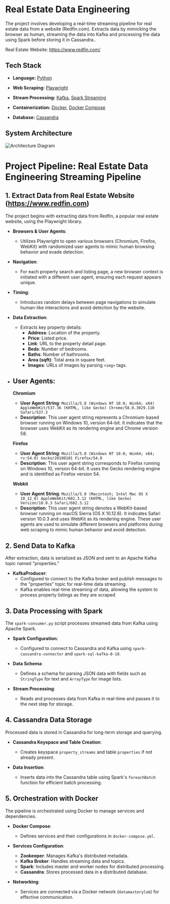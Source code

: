 # Real Estate Data Engineering

The project involves developing a real-time streaming pipeline for real estate data from a website (Redfin.com). Extracts data by mimicking the browser as human, streaming the data into Kafka and processing the data using Spark before storing it in Cassandra..

Real Estate Website: https://www.redfin.com/


## Tech Stack

- **Language:** [Python](https://www.python.org/)
- **Web Scraping:** [Playwright](https://playwright.dev/)
- **Stream Processing:** [Kafka](https://kafka.apache.org/), [Spark Streaming](https://spark.apache.org/docs/latest/streaming-programming-guide.html)


- **Containerization:** [Docker](https://www.docker.com/), [Docker Compose](https://docs.docker.com/compose/)
- **Database:** [Cassandra](https://cassandra.apache.org/_/index.html)



<!-- Tools and Technologies:

Playwright for web scraping.
Kafka for real-time data streaming.
Spark for data processing.
Cassandra for data storage.
Docker for orchestration of services. -->


## System Architecture

![Architecture Diagram]("C:\Users\prudh\OneDrive\Desktop\project\Project_outputs_img\Architecture.png")



# Project Pipeline: Real Estate Data Engineering Streaming Pipeline

## 1. Extract Data from Real Estate Website (https://www.redfin.com)

The project begins with extracting data from Redfin, a popular real estate website, using the Playwright library.

- **Browsers & User Agents**: 
  - Utilizes Playwright to open various browsers (Chromium, Firefox, WebKit) with randomized user agents to mimic human browsing behavior and evade detection.
  
- **Navigation**: 
  - For each property search and listing page, a new browser context is initiated with a different user agent, ensuring each request appears unique.

- **Timing**: 
  - Introduces random delays between page navigations to simulate human-like interactions and avoid detection by the website.

- **Data Extraction**: 
  - Extracts key property details:
    - **Address**: Location of the property.
    - **Price**: Listed price.
    - **Link**: URL to the property detail page.
    - **Beds**: Number of bedrooms.
    - **Baths**: Number of bathrooms.
    - **Area (sqft)**: Total area in square feet.
    - **Images**: URLs of images by parsing `<img>` tags.

- **User Agents**:
    - 
   **Chromium**
    - **User Agent String**: `Mozilla/5.0 (Windows NT 10.0; Win64; x64) AppleWebKit/537.36 (KHTML, like Gecko) Chrome/58.0.3029.110 Safari/537.3`
    - **Description**: This user agent string represents a Chromium-based browser running on Windows 10, version 64-bit. It indicates that the browser uses WebKit as its rendering engine and Chrome version 58.

    **Firefox**
    - **User Agent String**: `Mozilla/5.0 (Windows NT 10.0; Win64; x64; rv:54.0) Gecko/20100101 Firefox/54.0`
    - **Description**: This user agent string corresponds to Firefox running on Windows 10, version 64-bit. It uses the Gecko rendering engine and is identified as Firefox version 54.

    **Webkit**
    - **User Agent String**: `Mozilla/5.0 (Macintosh; Intel Mac OS X 10_12_6) AppleWebKit/602.3.12 (KHTML, like Gecko) Version/10.0.3 Safari/602.3.12`
    - **Description**: This user agent string denotes a WebKit-based browser running on macOS Sierra (OS X 10.12.6). It indicates Safari version 10.0.3 and uses WebKit as its rendering engine.
These user agents are used to simulate different browsers and platforms during web scraping to mimic human behavior and avoid detection.




## 2. Send Data to Kafka

After extraction, data is serialized as JSON and sent to an Apache Kafka topic named "properties."

- **KafkaProducer**: 
  - Configured to connect to the Kafka broker and publish messages to the "properties" topic for real-time data streaming.
  - Kafka enables real-time streaming of data, allowing the system to process property listings as they are scraped

## 3. Data Processing with Spark

The `spark-consumer.py` script processes streamed data from Kafka using Apache Spark.

- **Spark Configuration**: 
  - Configured to connect to Cassandra and Kafka using `spark-cassandra-connector` and `spark-sql-kafka-0-10`.

- **Data Schema**: 
  - Defines a schema for parsing JSON data with fields such as `StringType` for text and `ArrayType` for image lists.

- **Stream Processing**: 
  - Reads and processes data from Kafka in real-time and passes it to the next step for storage.

## 4. Cassandra Data Storage

Processed data is stored in Cassandra for long-term storage and querying.

- **Cassandra Keyspace and Table Creation**: 
  - Creates keyspace `property_streams` and table `properties` if not already present.

- **Data Insertion**: 
  - Inserts data into the Cassandra table using Spark's `foreachBatch` function for efficient batch processing.

## 5. Orchestration with Docker

The pipeline is orchestrated using Docker to manage services and dependencies.

- **Docker Compose**: 
  - Defines services and their configurations in `docker-compose.yml`.

- **Services Configuration**:
  - **Zookeeper**: Manages Kafka's distributed metadata.
  - **Kafka Broker**: Handles streaming data and topics.
  - **Spark**: Includes master and worker nodes for distributed processing.
  - **Cassandra**: Stores processed data in a distributed database.

- **Networking**: 
  - Services are connected via a Docker network (`datamasterylab`) for effective communication.


